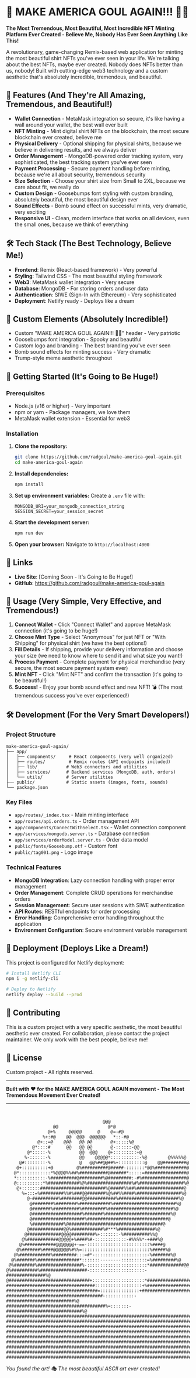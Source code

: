 # 🎉 MAKE AMERICA GOUL AGAIN!!! 🎉🔥

**The Most Tremendous, Most Beautiful, Most Incredible NFT Minting Platform Ever Created - Believe Me, Nobody Has Ever Seen Anything Like This!**

A revolutionary, game-changing Remix-based web application for minting the most beautiful shirt NFTs you've ever seen in your life. We're talking about the best NFTs, maybe ever created. Nobody does NFTs better than us, nobody! Built with cutting-edge web3 technology and a custom aesthetic that's absolutely incredible, tremendous, and beautiful.

## 🚀 Features (And They're All Amazing, Tremendous, and Beautiful!)

- **Wallet Connection** - MetaMask integration so secure, it's like having a wall around your wallet, the best wall ever built
- **NFT Minting** - Mint digital shirt NFTs on the blockchain, the most secure blockchain ever created, believe me
- **Physical Delivery** - Optional shipping for physical shirts, because we believe in delivering results, and we always deliver
- **Order Management** - MongoDB-powered order tracking system, very sophisticated, the best tracking system you've ever seen
- **Payment Processing** - Secure payment handling before minting, because we're all about security, tremendous security
- **Size Selection** - Choose your shirt size from Small to 2XL, because we care about fit, we really do
- **Custom Design** - Goosebumps font styling with custom branding, absolutely beautiful, the most beautiful design ever
- **Sound Effects** - Bomb sound effect on successful mints, very dramatic, very exciting
- **Responsive UI** - Clean, modern interface that works on all devices, even the small ones, because we think of everything

## 🛠️ Tech Stack (The Best Technology, Believe Me!)

- **Frontend**: Remix (React-based framework) - Very powerful
- **Styling**: Tailwind CSS - The most beautiful styling framework
- **Web3**: MetaMask wallet integration - Very secure
- **Database**: MongoDB - For storing orders and user data
- **Authentication**: SIWE (Sign-In with Ethereum) - Very sophisticated
- **Deployment**: Netlify ready - Deploys like a dream

## 🎨 Custom Elements (Absolutely Incredible!)

- Custom "MAKE AMERICA GOUL AGAIN!!! 🎉🔥" header - Very patriotic
- Goosebumps font integration - Spooky and beautiful
- Custom logo and branding - The best branding you've ever seen
- Bomb sound effects for minting success - Very dramatic
- Trump-style meme aesthetic throughout

## 🚀 Getting Started (It's Going to Be Huge!)

### Prerequisites

- Node.js (v16 or higher) - Very important
- npm or yarn - Package managers, we love them
- MetaMask wallet extension - Essential for web3

### Installation

1. **Clone the repository:**
   ```bash
   git clone https://github.com/radgoul/make-america-goul-again.git
   cd make-america-goul-again
   ```

2. **Install dependencies:**
   ```bash
   npm install
   ```

3. **Set up environment variables:**
   Create a `.env` file with:
   ```env
   MONGODB_URI=your_mongodb_connection_string
   SESSION_SECRET=your_session_secret
   ```

4. **Start the development server:**
   ```bash
   npm run dev
   ```

5. **Open your browser:**
   Navigate to `http://localhost:4000`

## 🔗 Links

- **Live Site**: [Coming Soon - It's Going to Be Huge!]
- **GitHub**: https://github.com/radgoul/make-america-goul-again

## 🎯 Usage (Very Simple, Very Effective, and Tremendous!)

1. **Connect Wallet** - Click "Connect Wallet" and approve MetaMask connection (it's going to be huge!)
2. **Choose Mint Type** - Select "Anonymous" for just NFT or "With Shipping" for physical shirt (we have the best options!)
3. **Fill Details** - If shipping, provide your delivery information and choose your size (we need to know where to send it and what size you want!)
4. **Process Payment** - Complete payment for physical merchandise (very secure, the most secure payment system ever)
5. **Mint NFT** - Click "Mint NFT" and confirm the transaction (it's going to be beautiful!)
6. **Success!** - Enjoy your bomb sound effect and new NFT! 💣 (The most tremendous success you've ever experienced!)

## 🛠️ Development (For the Very Smart Developers!)

### Project Structure

```
make-america-goul-again/
├── app/
│   ├── components/     # React components (very well organized)
│   ├── routes/         # Remix routes (API endpoints included)
│   ├── lib/           # Web3 connectors and utilities
│   ├── services/      # Backend services (MongoDB, auth, orders)
│   └── utils/         # Server utilities
├── public/            # Static assets (images, fonts, sounds)
└── package.json
```

### Key Files

- `app/routes/_index.tsx` - Main minting interface
- `app/routes/api.orders.ts` - Order management API
- `app/components/ConnectWithSelect.tsx` - Wallet connection component
- `app/services/mongodb.server.ts` - Database connection
- `app/services/orderModel.server.ts` - Order data model
- `public/fonts/Goosebump.otf` - Custom font
- `public/tag001.png` - Logo image

### Technical Features

- **MongoDB Integration**: Lazy connection handling with proper error management
- **Order Management**: Complete CRUD operations for merchandise orders
- **Session Management**: Secure user sessions with SIWE authentication
- **API Routes**: RESTful endpoints for order processing
- **Error Handling**: Comprehensive error handling throughout the application
- **Environment Configuration**: Secure environment variable management

## 🚀 Deployment (Deploys Like a Dream!)

This project is configured for Netlify deployment:

```bash
# Install Netlify CLI
npm i -g netlify-cli

# Deploy to Netlify
netlify deploy --build --prod
```

## 🤝 Contributing

This is a custom project with a very specific aesthetic, the most beautiful aesthetic ever created. For collaboration, please contact the project maintainer. We only work with the best people, believe me!

## 📄 License

Custom project - All rights reserved.

---

**Built with ❤️ for the MAKE AMERICA GOUL AGAIN movement - The Most Tremendous Movement Ever Created!**

---

```
                                                                                       
                                                                                       
                                     @@@                                               
                  @@                   @*@                                             
                @+%     @@@@@      @    @=-#@                                          
              %+:#@    @@  @@@  @@@@@@   *::-#@                                        
            @+::=@    @@@   @@ @@       @+:::::%@                                      
          @*::::#      @@   @@ @@       @-::::::-@@                                    
        @*:::::-%           @@  @@@    @+:::::::::+@                                   
       %-::::::-%           @@    @@@@@*:::::::::::-%@        @%%%%%@                  
     @#::::::::-%           @   @@%##@@##%+::::::::::@    @@#########@                 
    @+::::::::::+@         @%##########@#####-:::::::*@@%############@                 
   @*::::::::::::*%@@@@%%##%###########@######*:::::=################@                 
   *:::::::::::-%##########@#########%@#########:-#%#################@                 
   @::::::::::*%############%@%#################%#%#################%@                 
    @+:::::::#########################%@#####%%##%##################@                  
      %=:::=%#########%%#%###@@#######%@%##%%####%#################%@                  
        @-##########%########@@###########%#######################%@                   
         @########%########%############%########################%@                    
         @#######%##########%#########%#########################%@                     
         @###################%#######%#########################%@                      
         @####################%###############################@                        
         %############%@####################################@                          
        @#############@@%############%#***%##############%@                            
       @#############@@@@#########%+:::::::-%##########%%@                             
      @%############@@@@@+%####%#-::::::::::::-#%%%%*-+###%@                           
     @%############@@@@@@@+-==-::::::::::::::::::::::::%####@                          
    @%#######%####@@@@@@%#%%=::::::::::::::::::::::::::%#####%@                        
   @%############%#########:::=#*-::::::::::::::::::::-%#######%@                      
  @%#######%################*:::::::--------::::::::::=%#########%@                    
 @%########%#################%-:::::::::::::::::::::::*#############@@                 
@%##########%##################-:::::::::::::::::::::-###############%@                
@###############################+::::::::::::::::::::*#################%@              
##################################::::::::::::::::::+%###################%@            
###################################=:::::::::::::::+#######################@           
#####################################-:::::::::::-##########################%@         
######################################%=:::::::-#############################%@        
###############################################################################@       
################################################################################@      
################################################################################%@     
#################################################################################@     
#################################################################################%@    
#################################################################################%@    
#################################################################################%@    
#################################################################################%@    
#################################################################################%@    
```

*You found the art! 🎭 The most beautiful ASCII art ever created!*


